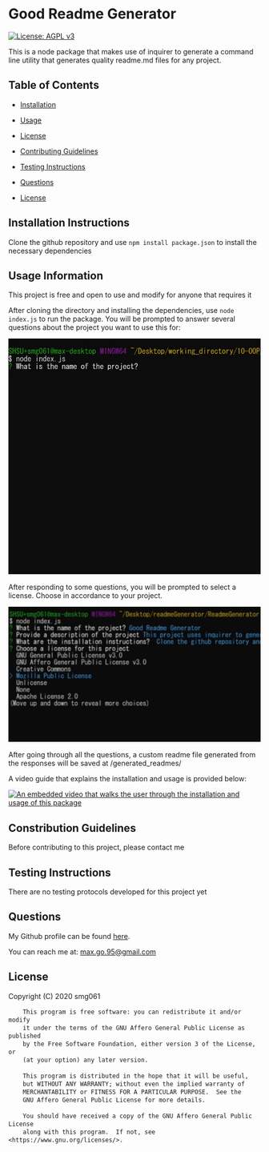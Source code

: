 # Good Readme Generator

[![License: AGPL v3](https://img.shields.io/badge/License-AGPL%20v3-blue.svg)](https://www.gnu.org/licenses/agpl-3.0)

This is a node package that makes use of inquirer to generate a command line utility that generates quality readme.md files for any project. 

## Table of Contents

* [Installation](#installation)

* [Usage](#usage)

* [License](#license)

* [Contributing Guidelines](#contributing)

* [Testing Instructions](#tests)

* [Questions](#questions)

* [License](#license)




## Installation Instructions <a name="installation"></a>


Clone the github repository and use ```npm install package.json``` to install the necessary dependencies

## Usage Information <a name="usage"></a>


This project is free and open to use and modify for anyone that requires it

After cloning the directory and installing the dependencies, use ```node index.js``` to run the package. 
You will be prompted to answer several questions about the project you want to use this for:

![img](https://github.com/smg061/ReadmeGenerator/blob/main/img/readmegeninit.jpg?raw=true)

After responding to some questions, you will be prompted to select a license. Choose in accordance to your project.

![img](https://github.com/smg061/ReadmeGenerator/blob/main/img/readmegenlicense.jpg?raw=true)

After going through all the questions, a custom readme file generated from the responses will be saved at /generated_readmes/


A video guide that explains the installation and usage is provided below:

[![An embedded video that walks the user through the installation and usage of this package](http://img.youtube.com/vi/DhZHQYmI3Dk/0.jpg)](http://www.youtube.com/watch?v=DhZHQYmI3Dk "ReadMe Generator walkthrough")

## Constribution Guidelines <a name="contributing"></a>


Before contributing to this project, please contact me

## Testing Instructions <a name="tests"></a>


There are no testing protocols developed for this project yet
## Questions <a name="questions"></a>


My Github profile can be found [here](https://github.com/smg061). 


You can reach me at: max.go.95@gmail.com
## License <a name="license"></a>


 Copyright (C) 2020  smg061

        This program is free software: you can redistribute it and/or modify
        it under the terms of the GNU Affero General Public License as published
        by the Free Software Foundation, either version 3 of the License, or
        (at your option) any later version.
    
        This program is distributed in the hope that it will be useful,
        but WITHOUT ANY WARRANTY; without even the implied warranty of
        MERCHANTABILITY or FITNESS FOR A PARTICULAR PURPOSE.  See the
        GNU Affero General Public License for more details.
    
        You should have received a copy of the GNU Affero General Public License
        along with this program.  If not, see <https://www.gnu.org/licenses/>.

